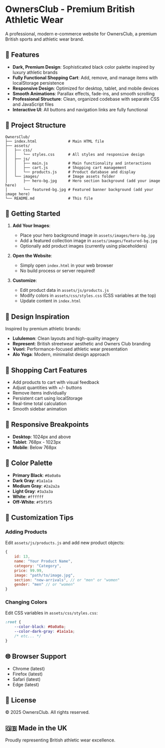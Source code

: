 # OwnersClub - Premium British Athletic Wear

A professional, modern e-commerce website for OwnersClub, a premium British sports and athletic wear brand.

## 🎯 Features

- **Dark, Premium Design**: Sophisticated black color palette inspired by luxury athletic brands
- **Fully Functional Shopping Cart**: Add, remove, and manage items with localStorage persistence
- **Responsive Design**: Optimized for desktop, tablet, and mobile devices
- **Smooth Animations**: Parallax effects, fade-ins, and smooth scrolling
- **Professional Structure**: Clean, organized codebase with separate CSS and JavaScript files
- **Interactive UI**: All buttons and navigation links are fully functional

## 📁 Project Structure

```
OwnersClub/
├── index.html              # Main HTML file
├── assets/
│   ├── css/
│   │   └── styles.css      # All styles and responsive design
│   ├── js/
│   │   ├── main.js         # Main functionality and interactions
│   │   ├── cart.js         # Shopping cart management
│   │   └── products.js     # Product database and display
│   └── images/             # Image assets folder
│       ├── hero-bg.jpg     # Hero section background (add your image here)
│       └── featured-bg.jpg # Featured banner background (add your image here)
└── README.md               # This file
```

## 🚀 Getting Started

1. **Add Your Images**:
   - Place your hero background image in `assets/images/hero-bg.jpg`
   - Add a featured collection image in `assets/images/featured-bg.jpg`
   - Optionally add product images (currently using placeholders)

2. **Open the Website**:
   - Simply open `index.html` in your web browser
   - No build process or server required!

3. **Customize**:
   - Edit product data in `assets/js/products.js`
   - Modify colors in `assets/css/styles.css` (CSS variables at the top)
   - Update content in `index.html`

## 🎨 Design Inspiration

Inspired by premium athletic brands:
- **Lululemon**: Clean layouts and high-quality imagery
- **Represent**: British streetwear aesthetic and Owners Club branding
- **Vuori**: Performance-focused athletic wear presentation
- **Alo Yoga**: Modern, minimalist design approach

## 🛒 Shopping Cart Features

- Add products to cart with visual feedback
- Adjust quantities with +/- buttons
- Remove items individually
- Persistent cart using localStorage
- Real-time total calculation
- Smooth sidebar animation

## 📱 Responsive Breakpoints

- **Desktop**: 1024px and above
- **Tablet**: 768px - 1023px
- **Mobile**: Below 768px

## 🎨 Color Palette

- **Primary Black**: `#0a0a0a`
- **Dark Gray**: `#1a1a1a`
- **Medium Gray**: `#2a2a2a`
- **Light Gray**: `#3a3a3a`
- **White**: `#ffffff`
- **Off-White**: `#f5f5f5`

## 🔧 Customization Tips

### Adding Products
Edit `assets/js/products.js` and add new product objects:

```javascript
{
    id: 13,
    name: "Your Product Name",
    category: "Category",
    price: 99.99,
    image: "path/to/image.jpg",
    section: "new-arrivals", // or "men" or "women"
    gender: "men" // or "women"
}
```

### Changing Colors
Edit CSS variables in `assets/css/styles.css`:

```css
:root {
    --color-black: #0a0a0a;
    --color-dark-gray: #1a1a1a;
    /* etc... */
}
```

## 🌐 Browser Support

- Chrome (latest)
- Firefox (latest)
- Safari (latest)
- Edge (latest)

## 📄 License

© 2025 OwnersClub. All rights reserved.

## 🇬🇧 Made in the UK

Proudly representing British athletic wear excellence.
